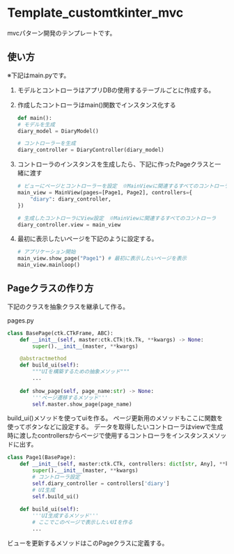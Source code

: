 # Template_customtkinter_mvc
mvcパターン開発のテンプレートです。

## 使い方
※下記はmain.pyです。
1. モデルとコントローラはアプリDBの使用するテーブルごとに作成する。

1. 作成したコントローラはmain()関数でインスタンス化する
    ```python
    def main():
    # モデルを生成
    diary_model = DiaryModel()
    
    # コントローラーを生成
    diary_controller = DiaryController(diary_model)
    ```
1. コントローラのインスタンスを生成したら、下記に作ったPageクラスと一緒に渡す
    ```python
    # ビューにページとコントローラーを設定　※MainViewに関連するすべてのコントローラを渡す
    main_view = MainView(pages=[Page1, Page2], controllers={
        "diary": diary_controller,
    })
    
    # 生成したコントローラにView設定　※MainViewに関連するすべてのコントローラ
    diary_controller.view = main_view
    ```
1. 最初に表示したいページを下記のように設定する。
    ```python
    # アプリケーション開始
    main_view.show_page("Page1") # 最初に表示したいページを表示
    main_view.mainloop()
    ```
## Pageクラスの作り方
下記のクラスを抽象クラスを継承して作る。

pages.py
```python
class BasePage(ctk.CTkFrame, ABC):
    def __init__(self, master:ctk.CTk|tk.Tk, **kwargs) -> None:
        super().__init__(master, **kwargs)

    @abstractmethod
    def build_ui(self):
        """UIを構築するための抽象メソッド"""
        ...
        
    def show_page(self, page_name:str) -> None:
        '''ページ遷移するメソッド'''
        self.master.show_page(page_name)
```

build_ui()メソッドを使ってuiを作る。
ページ更新用のメソッドもここに関数を使ってボタンなどに設定する。
データを取得したいコントローラはviewで生成時に渡したcontrollersからページで使用するコントローラをインスタンスメソッドに出す。

```python
class Page1(BasePage):
    def __init__(self, master:ctk.CTk, controllers: dict[str, Any], **kwargs) -> None:
        super().__init__(master, **kwargs)
        # コントローラ設定
        self.diary_controller = controllers['diary']
        # UI生成
        self.build_ui()
        
    def build_ui(self):
        '''UI生成するメソッド'''
        # ここでこのページで表示したいUIを作る
        ...

```

ビューを更新するメソッドはこのPageクラスに定義する。

